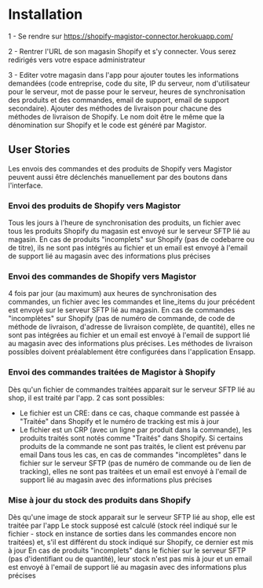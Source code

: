 # Installation
1 - Se rendre sur https://shopify-magistor-connector.herokuapp.com/

2 - Rentrer l'URL de son magasin Shopify et s'y connecter. Vous serez redirigés vers votre espace administrateur

3 - Editer votre magasin dans l'app pour ajouter toutes les informations demandées (code entreprise, code du site, IP du serveur, nom d'utilisateur pour le serveur, mot de passe pour le serveur, heures de synchronisation des produits et des commandes, email de support, email de support secondaire). Ajouter des méthodes de livraison pour chacune des méthodes de livraison de Shopify. Le nom doit être le même que la dénomination sur Shopify et le code est généré par Magistor.

## User Stories
Les envois des commandes et des produits de Shopify vers Magistor peuvent aussi être déclenchés manuellement par des boutons dans l'interface.

### Envoi des produits de Shopify vers Magistor
Tous les jours à l'heure de synchronisation des produits, un fichier avec tous les produits Shopify du magasin est envoyé sur le serveur SFTP lié au magasin. En cas de produits "incomplets" sur Shopify (pas de codebarre ou de titre), ils ne sont pas intégrés au fichier et un email est envoyé à l'email de support lié au magasin avec des informations plus précises

### Envoi des commandes de Shopify vers Magistor
4 fois par jour (au maximum) aux heures de synchronisation des commandes, un fichier avec les commandes et line_items du jour précédent est envoyé sur le serveur SFTP lié au magasin. En cas de commandes "incomplètes" sur Shopify (pas de numéro de commande, de code de méthode de livraison, d'adresse de livraison complète, de quantité), elles ne sont pas intégrées au fichier et un email est envoyé à l'email de support lié au magasin avec des informations plus précises. Les méthodes de livraison possibles doivent préalablement être configurées dans l'application Ensapp.

### Envoi des commandes traitées de Magistor à Shopify
Dès qu'un fichier de commandes traitées apparait sur le serveur SFTP lié au shop, il est traité par l'app. 2 cas sont possibles:
- Le fichier est un CRE: dans ce cas, chaque commande est passée à "Traitée" dans Shopify et le numéro de tracking est mis à jour
- Le fichier est un CRP (avec un ligne par produit dans la commande), les produits traités sont notés comme "Traités" dans Shopify. Si certains produits de la commande ne sont pas traités, le client est prévenu par email Dans tous les cas, en cas de commandes "incomplètes" dans le fichier sur le serveur SFTP (pas de numéro de commande ou de lien de tracking), elles ne sont pas traitées et un email est envoyé à l'email de support lié au magasin avec des informations plus précises

### Mise à jour du stock des produits dans Shopify
Dès qu'une image de stock apparait sur le serveur SFTP lié au shop, elle est traitée par l'app Le stock supposé est calculé (stock réel indiqué sur le fichier - stock en instance de sorties dans les commandes encore non traitées) et, s'il est différent du stock indiqué sur Shopify, ce dernier est mis à jour En cas de produits "incomplets" dans le fichier sur le serveur SFTP (pas d'identifiant ou de quantité), leur stock n'est pas mis à jour et un email est envoyé à l'email de support lié au magasin avec des informations plus précises
